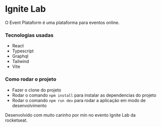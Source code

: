 # Ignite Lab

O Event Plataform é uma plataforma para eventos online.

### Tecnologias usadas

- React
- Typescript
- Graphql
- Tailwind
- Vite

### Como rodar o projeto

- Fazer o clone do projeto
- Rodar o comando `npm install` para instalar as dependencias do projeto
- Rodar o comando `npm run dev` para rodar a aplicação em modo de desenvolvimento 

Desenvolvido com muito carinho por min no evento Ignite Lab da rocketseat.
